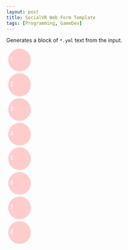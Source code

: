 ```yaml
---
layout: post
title: SocialVR Web Form Template
tags: [Programming, GameDev]
---
```



Generates a block of `*.yml` text from the input.



<style type="text/css">
  #drag-1, #drag-2, #drag-3, #drag-4, #drag-5, #drag-6, #drag-7, #drag-8{
  width: 50px;
  height: 50px;
  min-height: 3.5em;
  margin: 1%;

  background-color: #ffcccc;
  color: white;

  border-radius: 4em;
  padding: 1%;

  -webkit-transform: translate(0px, 0px);
          transform: translate(0px, 0px);
}

#drag-me::before {
  content: "#" attr(id);
  font-weight: bold;
}
</style>



<div id="drag-1" class="draggable">
  <p> 1 </p>
</div>
<div id="drag-2" class="draggable">
    <p> 2 </p>
</div>
<div id="drag-3" class="draggable">
    <p> 3 </p>
</div>
<div id="drag-4" class="draggable">
    <p> 4 </p>
</div>
<div id="drag-5" class="draggable">
    <p> 5 </p>
</div>
<div id="drag-6" class="draggable">
    <p> 6 </p>
</div>
<div id="drag-7" class="draggable">
    <p> 7 </p>
</div>
<div id="drag-8" class="draggable">
    <p> 8 </p>
</div>


<script src="{{site.baseurl}}/code/lib/interact.js"></script>

<form id="form" onchange="window.submit()"></form>

<script type="text/javascript" src="{{site.baseurl}}/code/templateForm.js"></script>





